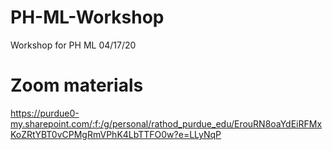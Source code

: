 # PH-ML-Workshop
Workshop for PH ML 04/17/20

# Zoom materials
https://purdue0-my.sharepoint.com/:f:/g/personal/rathod_purdue_edu/ErouRN8oaYdEiRFMxKoZRtYBT0vCPMgRmVPhK4LbTTFO0w?e=LLyNqP
